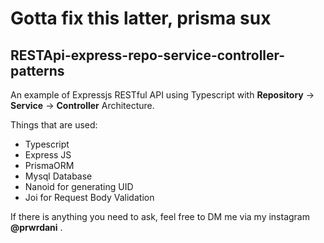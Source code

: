 # Gotta fix this latter, prisma sux
## RESTApi-express-repo-service-controller-patterns
An example of Expressjs RESTful API using Typescript with **Repository** -> **Service** -> **Controller** Architecture.

Things that are used: 

 - Typescript
 - Express JS
 - PrismaORM
 - Mysql Database
 - Nanoid for generating UID
 - Joi for Request Body Validation
  
 If there is anything you need to ask, feel free to DM me via my instagram **@prwrdani** .
